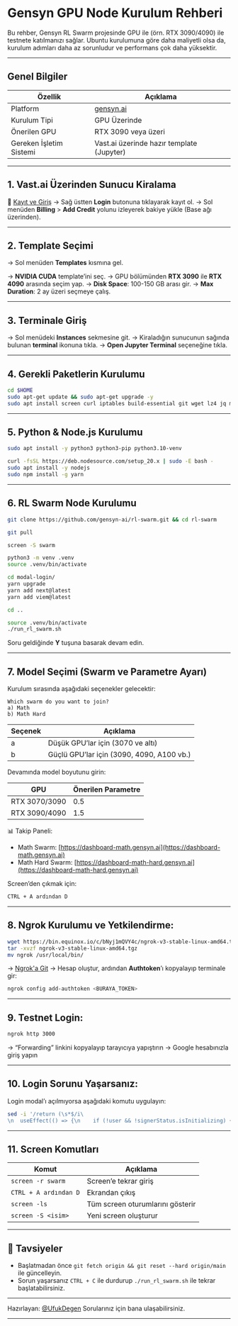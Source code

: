 # Gensyn GPU Node Kurulum Rehberi

Bu rehber, Gensyn RL Swarm projesinde GPU ile (örn. RTX 3090/4090) ile testnete katılmanızı sağlar. Ubuntu kurulumuna göre daha maliyetli olsa da, kurulum adımları daha az sorunludur ve performans çok daha yüksektir.

---

## Genel Bilgiler

| Özellik                 | Açıklama                                  |
| ----------------------- | ----------------------------------------- |
| Platform                | [gensyn.ai](https://gensyn.ai)            |
| Kurulum Tipi            | GPU Üzerinde                              |
| Önerilen GPU            | RTX 3090 veya üzeri                       |
| Gereken İşletim Sistemi | Vast.ai üzerinde hazır template (Jupyter) |

---

## 1. Vast.ai Üzerinden Sunucu Kiralama

🔗 [Kayıt ve Giriş](https://cloud.vast.ai/?ref_id=222215)
→ Sağ üstten **Login** butonuna tıklayarak kayıt ol.
→ Sol menüden **Billing** > **Add Credit** yolunu izleyerek bakiye yükle (Base ağı üzerinden).

---

## 2. Template Seçimi

→ Sol menüden **Templates** kısmına gel.

→ **NVIDIA CUDA** template’ini seç.
→ GPU bölümünden **RTX 3090** ile **RTX 4090** arasında seçim yap.
→ **Disk Space**: 100-150 GB arası gir.
→ **Max Duration**: 2 ay üzeri seçmeye çalış.

---

## 3. Terminale Giriş

→ Sol menüdeki **Instances** sekmesine git.
→ Kiraladığın sunucunun sağında bulunan **terminal** ikonuna tıkla.
→ **Open Jupyter Terminal** seçeneğine tıkla.

---

## 4. Gerekli Paketlerin Kurulumu

```bash
cd $HOME
sudo apt-get update && sudo apt-get upgrade -y
sudo apt install screen curl iptables build-essential git wget lz4 jq make gcc nano automake autoconf tmux htop nvme-cli libgbm1 pkg-config libssl-dev libleveldb-dev tar clang bsdmainutils ncdu unzip -y
```

---

## 5. Python & Node.js Kurulumu

```bash
sudo apt install -y python3 python3-pip python3.10-venv

curl -fsSL https://deb.nodesource.com/setup_20.x | sudo -E bash -
sudo apt install -y nodejs
sudo npm install -g yarn
```

---

## 6. RL Swarm Node Kurulumu

```bash
git clone https://github.com/gensyn-ai/rl-swarm.git && cd rl-swarm
```
```bash
git pull
```
```bash
screen -S swarm
```
```bash
python3 -m venv .venv
source .venv/bin/activate
```

```bash
cd modal-login/
yarn upgrade 
yarn add next@latest
yarn add viem@latest
```
```bash
cd ..
```
```bash
source .venv/bin/activate
./run_rl_swarm.sh
```

Soru geldiğinde **Y** tuşuna basarak devam edin.

---

## 7. Model Seçimi (Swarm ve Parametre Ayarı)

Kurulum sırasında aşağıdaki seçenekler gelecektir:

```
Which swarm do you want to join?
a) Math
b) Math Hard
```

| Seçenek | Açıklama                                  |
| ------- | ----------------------------------------- |
| a       | Düşük GPU’lar için (3070 ve altı)         |
| b       | Güçlü GPU’lar için (3090, 4090, A100 vb.) |

Devamında model boyutunu girin:

| GPU           | Önerilen Parametre |
| ------------- | ------------------ |
| RTX 3070/3090 | 0.5                |
| RTX 3090/4090 | 1.5                |

📊 Takip Paneli:

* Math Swarm: [https://dashboard-math.gensyn.ai](https://dashboard-math.gensyn.ai)
* Math Hard Swarm: [https://dashboard-math-hard.gensyn.ai](https://dashboard-math-hard.gensyn.ai)

Screen’den çıkmak için:

```bash
CTRL + A ardından D
```

---

## 8. Ngrok Kurulumu ve Yetkilendirme:

```bash
wget https://bin.equinox.io/c/bNyj1mQVY4c/ngrok-v3-stable-linux-amd64.tgz
tar -xvzf ngrok-v3-stable-linux-amd64.tgz
mv ngrok /usr/local/bin/
```

→ [Ngrok'a Git](https://ngrok.com)
→ Hesap oluştur, ardından **Authtoken**’ı kopyalayıp terminale gir:

```bash
ngrok config add-authtoken <BURAYA_TOKEN>
```

---

## 9. Testnet Login:

```bash
ngrok http 3000
```

→ “Forwarding” linkini kopyalayıp tarayıcıya yapıştırın
→ Google hesabınızla giriş yapın

---

## 10. Login Sorunu Yaşarsanız:

Login modal’ı açılmıyorsa aşağıdaki komutu uygulayın:

```bash
sed -i '/return (\s*$/i\
\n  useEffect(() => {\n    if (!user && !signerStatus.isInitializing) {\n      openAuthModal(); \n    }\n  }, [user, signerStatus.isInitializing]);\n' modal-login/app/page.tsx
```

---

## 11. Screen Komutları

| Komut                 | Açıklama                         |
| --------------------- | -------------------------------- |
| `screen -r swarm`     | Screen’e tekrar giriş            |
| `CTRL + A ardından D` | Ekrandan çıkış                   |
| `screen -ls`          | Tüm screen oturumlarını gösterir |
| `screen -S <isim>`    | Yeni screen oluşturur            |

---

## 📌 Tavsiyeler

* Başlatmadan önce `git fetch origin && git reset --hard origin/main` ile güncelleyin.
* Sorun yaşarsanız `CTRL + C` ile durdurup `./run_rl_swarm.sh` ile tekrar başlatabilirsiniz.

---

Hazırlayan: [@UfukDegen](https://x.com/UfukDegen)
Sorularınız için bana ulaşabilirsiniz.

---
